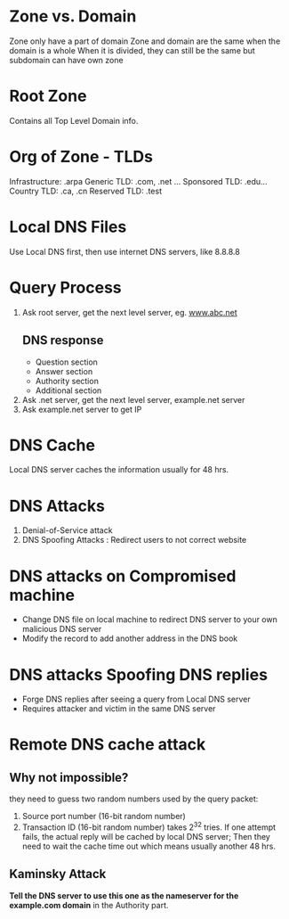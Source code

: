 # Zone vs. Domain
Zone only have a part of domain
Zone and domain are the same when the domain is a whole
When it is divided, they can still be the same but subdomain can have own zone
# Root Zone
Contains all Top Level Domain info. 

# Org of Zone - TLDs 
Infrastructure: .arpa
Generic TLD: .com, .net ...
Sponsored TLD: .edu...
Country TLD: .ca, .cn
Reserved TLD: .test

# Local DNS Files
Use Local DNS first, then use internet DNS servers, like 8.8.8.8

# Query Process
1. Ask root server, get the next level server, eg. www.abc.net
   ## DNS response
   - Question section
   - Answer section
   - Authority section
   - Additional section
2. Ask .net server, get the next level server, example.net server
3. Ask example.net server to get IP
# DNS Cache 
Local DNS server caches the information usually for 48 hrs. 
# DNS Attacks
1. Denial-of-Service attack
2. DNS Spoofing Attacks : Redirect users to not correct website
# DNS attacks on Compromised machine
- Change DNS file on local machine to redirect DNS server to your own malicious DNS server
- Modify the record to add another address in the DNS book 
# DNS attacks Spoofing DNS replies
- Forge DNS replies after seeing a query from Local DNS server
- Requires attacker and victim in the same DNS server
# Remote DNS cache attack
## Why not impossible? 
they need to guess two random numbers used by the query packet:
1. Source port number (16-bit random number)
2. Transaction ID (16-bit random number)
takes $2^{32}$ tries.
If one attempt fails, the actual reply will be cached by local DNS server; Then they need to wait the cache time out which means usually another 48 hrs. 

## Kaminsky Attack
**Tell the DNS server to use this one as the nameserver for the example.com domain** in the Authority part. 
